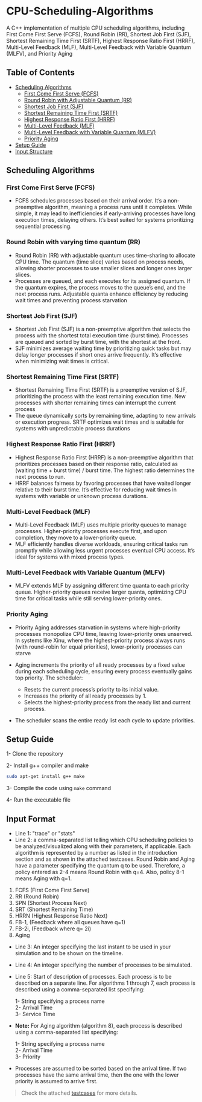 # CPU-Scheduling-Algorithms
A C++ implementation of multiple CPU scheduling algorithms, including First Come First Serve (FCFS), Round Robin (RR), Shortest Job First (SJF), Shortest Remaining Time First (SRTF), Highest Response Ratio First (HRRF), Multi-Level Feedback (MLF), Multi-Level Feedback with Variable Quantum (MLFV), and Priority Aging

## Table of Contents
  - [Scheduling Algorithms](#scheduling-algorithms)
    - [First Come First Serve (FCFS)](#first-come-first-serve-fcfs)
    - [Round Robin with Adjustable Quantum (RR)](#round-robin-with-adjustable-quantum-rr)
    - [Shortest Job First (SJF)](#shortest-job-first-sjf)
    - [Shortest Remaining Time First (SRTF)](#shortest-remaining-time-first-srtf)
    - [Highest Response Ratio First (HRRF)](#highest-response-ratio-first-hrrf)
    - [Multi-Level Feedback (MLF)](#multi-level-feedback-mlf)
    - [Multi-Level Feedback with Variable Quantum (MLFV)](#multi-level-feedback-with-variable-quantum-mlfv)
    - [Priority Aging](#priority-aging)
  - [Setup Guide](#setup-guide)
  - [Input Structure](#input-structure)

## Scheduling Algorithms

### First Come First Serve (FCFS)
- FCFS schedules processes based on their arrival order. It’s a non-preemptive algorithm, meaning a process runs until it completes. While simple, it may lead to inefficiencies if early-arriving processes have long execution times, delaying others. It’s best suited for systems prioritizing sequential processing.

### Round Robin with varying time quantum (RR)
- Round Robin (RR) with adjustable quantum uses time-sharing to allocate CPU time. The quantum (time slice) varies based on process needs, allowing shorter processes to use smaller slices and longer ones larger slices.
- Processes are queued, and each executes for its assigned quantum. If the quantum expires, the process moves to the queue’s end, and the next process runs. Adjustable quanta enhance efficiency by reducing wait times and preventing process starvation

### Shortest Job First (SJF)
- Shortest Job First (SJF) is a non-preemptive algorithm that selects the process with the shortest total execution time (burst time). Processes are queued and sorted by burst time, with the shortest at the front.
- SJF minimizes average waiting time by prioritizing quick tasks but may delay longer processes if short ones arrive frequently. It’s effective when minimizing wait times is critical.

### Shortest Remaining Time First (SRTF)
- Shortest Remaining Time First (SRTF) is a preemptive version of SJF, prioritizing the process with the least remaining execution time. New processes with shorter remaining times can interrupt the current process
- The queue dynamically sorts by remaining time, adapting to new arrivals or execution progress. SRTF optimizes wait times and is suitable for systems with unpredictable process durations

### Highest Response Ratio First (HRRF)
- Highest Response Ratio First (HRRF) is a non-preemptive algorithm that prioritizes processes based on their response ratio, calculated as (waiting time + burst time) / burst time. The highest ratio determines the next process to run.
- HRRF balances fairness by favoring processes that have waited longer relative to their burst time. It’s effective for reducing wait times in systems with variable or unknown process durations.

### Multi-Level Feedback (MLF)
- Multi-Level Feedback (MLF) uses multiple priority queues to manage processes. Higher-priority processes execute first, and upon completion, they move to a lower-priority queue.
- MLF efficiently handles diverse workloads, ensuring critical tasks run promptly while allowing less urgent processes eventual CPU access. It’s ideal for systems with mixed process types.

### Multi-Level Feedback with Variable Quantum (MLFV)
- MLFV extends MLF by assigning different time quanta to each priority queue. Higher-priority queues receive larger quanta, optimizing CPU time for critical tasks while still serving lower-priority ones.

### Priority Aging
- Priority Aging addresses starvation in systems where high-priority processes monopolize CPU time, leaving lower-priority ones unserved. In systems like Xinu, where the highest-priority process always runs (with round-robin for equal priorities), lower-priority processes can starve

- Aging increments the priority of all ready processes by a fixed value during each scheduling cycle, ensuring every process eventually gains top priority. The scheduler:
    - Resets the current process’s priority to its initial value.
    - Increases the priority of all ready processes by 1.
    - Selects the highest-priority process from the ready list and current process.

- The scheduler scans the entire ready list each cycle to update priorities.

## Setup Guide
1- Clone the repository

2- Install g++ compiler and make
```bash
sudo apt-get install g++ make
```
3- Compile the code using `make` command

4- Run the executable file

## Input Format
- Line 1: "trace" or "stats"
- Line 2: a comma-separated list telling which CPU scheduling policies to be analyzed/visualized along with
their parameters, if applicable. Each algorithm is represented by a number as listed in the
introduction section and as shown in the attached testcases.
Round Robin and Aging have a parameter specifying the quantum q to be used. Therefore, a policy
entered as 2-4 means Round Robin with q=4. Also, policy 8-1 means Aging with q=1.
 1. FCFS (First Come First Serve)
 2. RR (Round Robin)
 3. SPN (Shortest Process Next)
 4. SRT (Shortest Remaining Time)
 5. HRRN (Highest Response Ratio Next)
 6. FB-1, (Feedback where all queues have q=1)
 7. FB-2i, (Feedback where q= 2i)
 8. Aging
- Line 3: An integer specifying the last instant to be used in your simulation and to be shown on the timeline.
- Line 4: An integer specifying the number of processes to be simulated.
- Line 5: Start of description of processes. Each process is to be described on a separate line. For algorithms 1 through 7, each process is described using a comma-separated list specifying:

    1- String specifying a process name\
    2- Arrival Time\
    3- Service Time

- **Note:** For Aging algorithm (algorithm 8), each process is described using a comma-separated list specifying:

    1- String specifying a process name\
    2- Arrival Time\
    3- Priority
- Processes are assumed to be sorted based on the arrival time. If two processes have the same arrival time, then the one with the lower priority is assumed to arrive first.
> Check the attached [testcases](https://github.com/Rajneesh26D/CPU-scheduling-algo-c-/tree/main/testcases) for more details.
